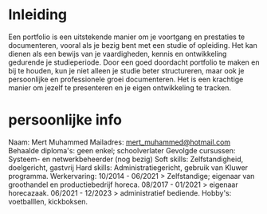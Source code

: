 # Inleiding
Een portfolio is een uitstekende manier om je voortgang en prestaties te documenteren, vooral als je bezig bent met een studie of opleiding. Het kan dienen als een bewijs van je vaardigheden, kennis en ontwikkeling gedurende je studieperiode. Door een goed doordacht portfolio te maken en bij te houden, kun je niet alleen je studie beter structureren, maar ook je persoonlijke en professionele groei documenteren. Het is een krachtige manier om jezelf te presenteren en je eigen ontwikkeling te tracken.

# persoonlijke info
Naam: Mert Muhammed
Mailadres: mert_muhammed@hotmail.com
Behaalde diploma's: geen enkel; schoolverlater
Gevolgde cursussen: Systeem- en netwerkbeheerder (nog bezig)
Soft skills: Zelfstandigheid, doelgericht, gastvrij
Hard skills: Administratiegericht, gebruik van Kluwer programma.
Werkervaring: 10/2014 - 06/2021 > Zelfstandige; eigenaar van groothandel en productiebedrijf horeca. 08/2017 - 01/2021 > eigenaar horecazaak. 06/2021 - 12/2023 > administratief bediende.
Hobby's: voetballlen, kickboksen.
